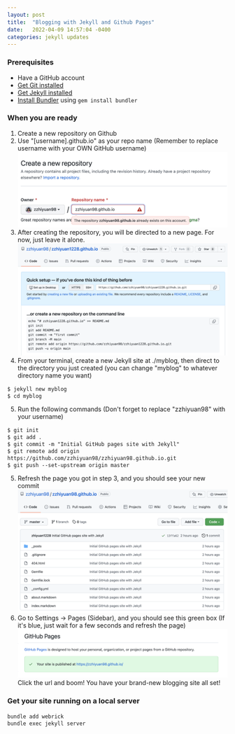 ```yaml
---
layout: post
title:  "Blogging with Jekyll and Github Pages"
date:   2022-04-09 14:57:04 -0400
categories: jekyll updates
---
```

### Prerequisites
- Have a GitHub account
- [Get Git installed]
- [Get Jekyll installed]
- [Install Bundler] using `gem install bundler`

### When you are ready
1. Create a new repository on Github
2. Use "\[username\].github.io" as your repo name (Remember to replace username with your OWN GitHub username)
![name-repo](/assets/set-name.png)
3. After creating the repository, you will be directed to a new page. For now, just leave it alone.
![new-page](/assets/new-page.png)
4. From your terminal, create a new Jekyll site at ./myblog, then direct to the directory you just created (you can change "myblog" to whatever directory name you want)
```shell
$ jekyll new myblog
$ cd myblog
```
5. Run the following commands (Don't forget to replace "zzhiyuan98" with your username)
```shell
$ git init
$ git add .
$ git commit -m "Initial GitHub pages site with Jekyll"
$ git remote add origin https://github.com/zzhiyuan98/zzhiyuan98.github.io.git
$ git push --set-upstream origin master
```
5. Refresh the page you got in step 3, and you should see your new commit
![refresh-results](/assets/refresh.png)
6. Go to Settings -> Pages (Sidebar), and you should see this green box (If it's blue, just wait for a few seconds and refresh the page)
![Alt Text](/assets/settings-pages.png)
Click the url and boom! You have your brand-new blogging site all set!

### Get your site running on a local server
```shell
bundle add webrick
bundle exec jekyll server
```

[Get Git installed]: https://github.com/git-guides/install-git
[Get Jekyll installed]: https://jekyllrb.com/docs/installation/
[Install Bundler]: https://jekyllrb.com/docs/ruby-101/#gems
